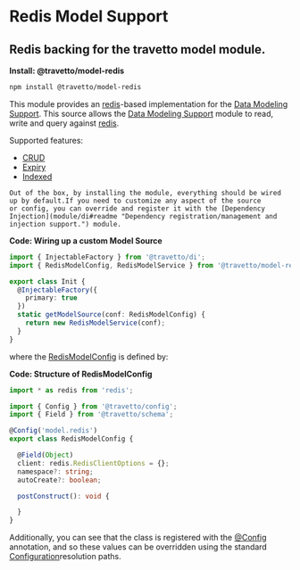 <!-- This file was generated by @travetto/doc and should not be modified directly -->
<!-- Please modify https://github.com/travetto/travetto/tree/main/module/model-redis/README.ts and execute "npx trv doc" to rebuild -->
# Redis Model Support
## Redis backing for the travetto model module.

**Install: @travetto/model-redis**
```bash
npm install @travetto/model-redis
```

This module provides an [redis](https://redis.io)-based implementation for the [Data Modeling Support](module/model#readme "Datastore abstraction for core operations.").  This source allows the [Data Modeling Support](module/model#readme "Datastore abstraction for core operations.") module to read, write and query against [redis](https://redis.io).

Supported features:
   
   *  [CRUD](https://github.com/travetto/travetto/tree/main/module/model/src/service/crud.ts#L11)
   *  [Expiry](https://github.com/travetto/travetto/tree/main/module/model/src/service/expiry.ts#L11)
   *  [Indexed](https://github.com/travetto/travetto/tree/main/module/model/src/service/indexed.ts#L12)

    Out of the box, by installing the module, everything should be wired up by default.If you need to customize any aspect of the source 
    or config, you can override and register it with the [Dependency Injection](module/di#readme "Dependency registration/management and injection support.") module.

    
**Code: Wiring up a custom Model Source**
```typescript
import { InjectableFactory } from '@travetto/di';
import { RedisModelConfig, RedisModelService } from '@travetto/model-redis';

export class Init {
  @InjectableFactory({
    primary: true
  })
  static getModelSource(conf: RedisModelConfig) {
    return new RedisModelService(conf);
  }
}
```

  where the [RedisModelConfig](https://github.com/travetto/travetto/tree/main/module/model-redis/src/config.ts#L7) is defined by:

  
**Code: Structure of RedisModelConfig**
```typescript
import * as redis from 'redis';

import { Config } from '@travetto/config';
import { Field } from '@travetto/schema';

@Config('model.redis')
export class RedisModelConfig {

  @Field(Object)
  client: redis.RedisClientOptions = {};
  namespace?: string;
  autoCreate?: boolean;

  postConstruct(): void {

  }
}
```

  Additionally, you can see that the class is registered with the [@Config](https://github.com/travetto/travetto/tree/main/module/config/src/decorator.ts#L13) annotation, and so these values can be overridden using the 
  standard [Configuration](module/config#readme "Configuration support")resolution paths.
